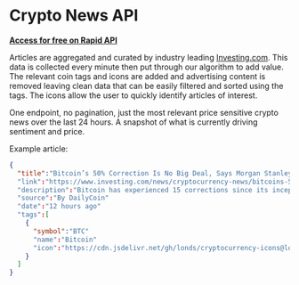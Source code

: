 # Crypto News API

**[Access for free on Rapid API](https://rapidapi.com/adamskoullos@gmail.com/api/crypto-pulse/)**

Articles are aggregated and curated by industry leading [Investing.com](https://www.investing.com/news/cryptocurrency-news). This data is collected every minute then put through our algorithm to add value. The relevant coin tags and icons are added and advertising content is removed leaving clean data that can be easily filtered and sorted using the tags. The icons allow the user to quickly identify articles of interest.

One endpoint, no pagination, just the most relevant price sensitive crypto news over the last 24 hours. A snapshot of what is currently driving sentiment and price.

Example article:

```json
{
  "title":"Bitcoin’s 50% Correction Is No Big Deal, Says Morgan Stanley"
  "link":"https://www.investing.com/news/cryptocurrency-news/bitcoins-50-correction-is-no-big-deal-says-morgan-stanley-2754528"
  "description":"Bitcoin has experienced 15 corrections since its inception in 2009. The asset’s current decline all the way down from its all time high of $69K is within its..."
  "source":"By DailyCoin"
  "date":"12 hours ago"
  "tags":[
    {
      "symbol":"BTC"
      "name":"Bitcoin"
      "icon":"https://cdn.jsdelivr.net/gh/londs/cryptocurrency-icons@lon722a8c63169dcc06e86182bf2c55a76bbc/bitcoin.svg"
    }
  ]
}
```
